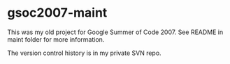 gsoc2007-maint
==============
This was my old project for Google Summer of Code 2007. See README in maint folder for more information. 

The version control history is in my private SVN repo.
